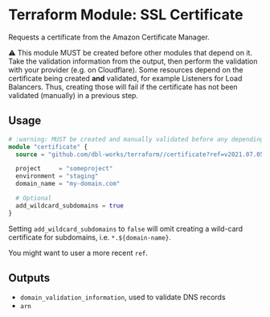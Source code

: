 # Terraform Module: SSL Certificate

Requests a certificate from the Amazon Certificate Manager.

:warning: This module MUST be created before other modules that depend on it.
Take the validation information from the output, then perform the validation with your provider (e.g. on Cloudflare).
Some resources depend on the certificate being created **and** validated, for example Listeners for Load Balancers.
Thus, creating those will fail if the certificate has not been validated (manually) in a previous step.



## Usage

```terraform
# :warning: MUST be created and manually validated before any depending ressources
module "certificate" {
  source = "github.com/dbl-works/terraform//certificate?ref=v2021.07.05"

  project     = "someproject"
  environment = "staging"
  domain_name = "my-domain.com"

  # Optional
  add_wildcard_subdomains = true
}
```

Setting `add_wildcard_subdomains` to `false` will omit creating a wild-card certificate for subdomains, i.e. `*.${domain-name}`.

You might want to user a more recent `ref`.



## Outputs
- `domain_validation_information`, used to validate DNS records
- `arn`
